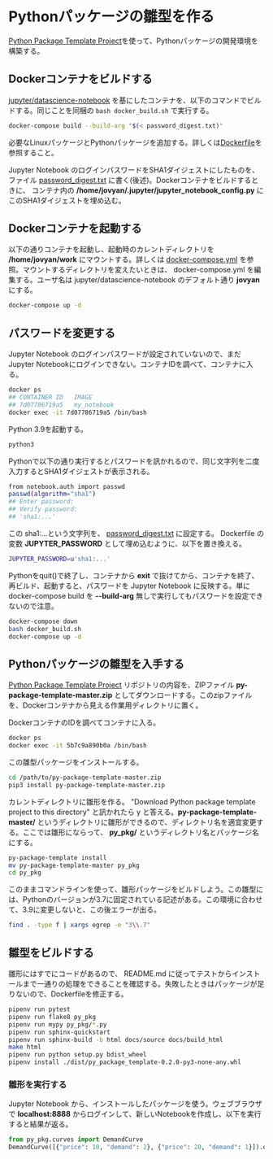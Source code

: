 # Pythonパッケージの雛型を作る

[Python Package Template Project](https://github.com/AlexIoannides/py-package-template)を使って、Pythonパッケージの開発環境を構築する。

## Dockerコンテナをビルドする

[jupyter/datascience-notebook](https://hub.docker.com/r/jupyter/datascience-notebook/) を基にしたコンテナを、以下のコマンドでビルドする。同じことを同梱の `bash docker_build.sh` で実行する。

```bash
docker-compose build --build-arg "$(< password_digest.txt)"
```

必要なLinuxパッケージとPythonパッケージを追加する。詳しくは[Dockerfile](my_notebook/Dockerfile)を参照すること。

Jupyter Notebook のログインパスワードをSHA1ダイジェストにしたものを、ファイル [password_digest.txt](password_digest.txt) に書く(後述)。Dockerコンテナをビルドするときに、 コンテナ内の **/home/jovyan/.jupyter/jupyter_notebook_config.py** にこのSHA1ダイジェストを埋め込む。

## Dockerコンテナを起動する

以下の通りコンテナを起動し、起動時のカレントディレクトリを **/home/jovyan/work** にマウントする。詳しくは [docker-compose.yml](docker-compose.yml) を参照。マウントするディレクトリを変えたいときは、 docker-compose.yml を編集する。ユーザ名は jupyter/datascience-notebook のデフォルト通り **jovyan** にする。

```bash
docker-compose up -d
```

## パスワードを変更する

Jupyter Notebook のログインパスワードが設定されていないので、まだJupyter Notebookにログインできない。コンテナIDを調べて、コンテナに入る。

```bash
docker ps
## CONTAINER ID   IMAGE
## 7d07786719a5   my_notebook
docker exec -it 7d07786719a5 /bin/bash
```

Python 3.9を起動する。

```bash
python3
```

Pythonで以下の通り実行するとパスワードを訊かれるので、同じ文字列を二度入力するとSHA1ダイジェストが表示される。

```bash
from notebook.auth import passwd
passwd(algorithm="sha1")
## Enter password:
## Verify password:
## 'sha1:...'
```

この sha1:...という文字列を、 [password_digest.txt](password_digest.txt) に設定する。 Dockerfile の変数 **JUPYTER_PASSWORD** として埋め込むように、以下を置き換える。

```bash
JUPYTER_PASSWORD=u'sha1:...'
```

Pythonをquit()で終了し、コンテナから **exit** で抜けてから、コンテナを終了、再ビルド、起動すると、パスワードを Jupyter Notebook に反映する。単に docker-compose build を **--build-arg** 無しで実行してもパスワードを設定できないので注意。

```bash
docker-compose down
bash docker_build.sh
docker-compose up -d
```

## Pythonパッケージの雛型を入手する

[Python Package Template Project](https://github.com/AlexIoannides/py-package-template) リポジトリの内容を、ZIPファイル **py-package-template-master.zip** としてダウンロードする。このzipファイルを、Dockerコンテナから見える作業用ディレクトリに置く。

DockerコンテナのIDを調べてコンテナに入る。

```bash
docker ps
docker exec -it 5b7c9a890b0a /bin/bash
```

この雛型パッケージをインストールする。

```bash
cd /path/to/py-package-template-master.zip
pip3 install py-package-template-master.zip
```

カレントディレクトリに雛形を作る。 "Download Python package template project to this directory" と訊かれたら y と答える。**py-package-template-master/** というディレクトリに雛形ができるので、ディレクトリ名を適宜変更する。ここでは雛形にならって、 **py_pkg/** というディレクトリ名とパッケージ名にする。

```bash
py-package-template install
mv py-package-template-master py_pkg
cd py_pkg
```

このままコマンドラインを使って、雛形パッケージをビルドしよう。この雛型には、Pythonのバージョンが3.7に固定されている記述がある。この環境に合わせて、3.9に変更しないと、この後エラーが出る。

```bash
find . -type f | xargs egrep -e "3\\.7"
```

## 雛型をビルドする

雛形にはすでにコードがあるので、 README.md に従ってテストからインストールまで一通りの処理をできることを確認する。失敗したときはパッケージが足りないので、Dockerfileを修正する。

```bash
pipenv run pytest
pipenv run flake8 py_pkg
pipenv run mypy py_pkg/*.py
pipenv run sphinx-quickstart
pipenv run sphinx-build -b html docs/source docs/build_html
make html
pipenv run python setup.py bdist_wheel
pipenv install ./dist/py_package_template-0.2.0-py3-none-any.whl
```

### 雛形を実行する

Jupyter Notebook から、インストールしたパッケージを使う。ウェブブラウザで **localhost:8888** からログインして、新しいNotebookを作成し、以下を実行すると結果が返る。

```python
from py_pkg.curves import DemandCurve
DemandCurve([{"price": 10, "demand": 2}, {"price": 20, "demand": 1}]).quantity(15)
```
